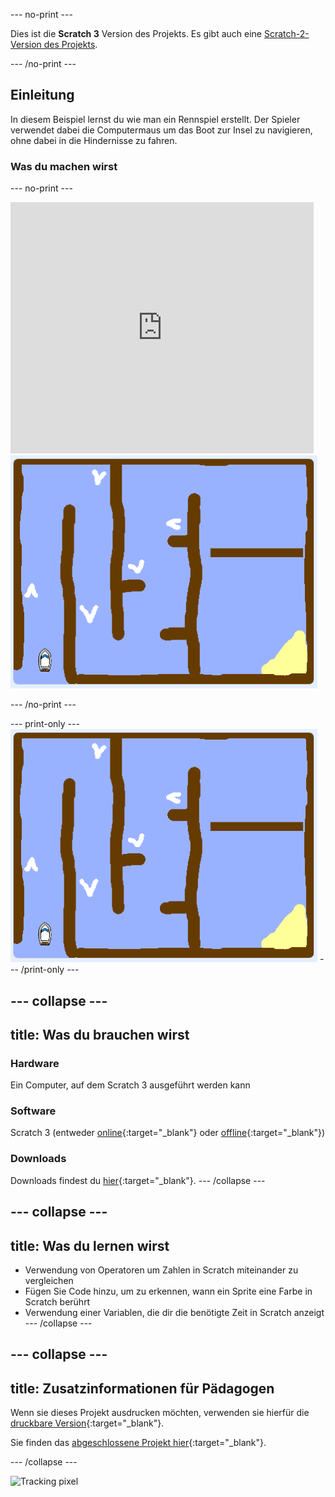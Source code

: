 --- no-print ---

Dies ist die **Scratch 3** Version des Projekts. Es gibt auch eine [Scratch-2-Version des Projekts](https://projects.raspberrypi.org/de-DE/projects/boat-race-scratch2).

--- /no-print ---

## Einleitung

In diesem Beispiel lernst du wie man ein Rennspiel erstellt. Der Spieler verwendet dabei die Computermaus um das Boot zur Insel zu navigieren, ohne dabei in die Hindernisse zu fahren.

### Was du machen wirst

--- no-print ---

<div class="scratch-preview">
  <iframe allowtransparency="true" width="485" height="402" src="https://scratch.mit.edu/projects/embed/333254274/?autostart=false" frameborder="0" scrolling="no"></iframe>
  <img src="images/boat_race_demo.png">
</div>

--- /no-print ---

--- print-only --- ![boat race demo](images/boat_race_demo.png) --- /print-only ---

--- collapse ---
---
title: Was du brauchen wirst
---

### Hardware

Ein Computer, auf dem Scratch 3 ausgeführt werden kann

### Software

Scratch 3 (entweder [online](https://rpf.io/scratchon){:target="_blank"} oder [offline](https://rpf.io/scratchoff){:target="_blank"})

### Downloads

Downloads findest du [hier](http://rpf.io/p/de-DE/boat-race-go){:target="_blank"}. --- /collapse ---

--- collapse ---
---
title: Was du lernen wirst
---

- Verwendung von Operatoren um Zahlen in Scratch miteinander zu vergleichen
- Fügen Sie Code hinzu, um zu erkennen, wann ein Sprite eine Farbe in Scratch berührt
- Verwendung einer Variablen, die dir die benötigte Zeit in Scratch anzeigt --- /collapse ---

--- collapse ---
---
title: Zusatzinformationen für Pädagogen
---

Wenn sie dieses Projekt ausdrucken möchten, verwenden sie hierfür die [druckbare Version](https://projects.raspberrypi.org/de-DE/projects/boat-race/print){:target="_blank"}.

Sie finden das [abgeschlossene Projekt hier](http://rpf.io/p/de-DE/boat-race-get){:target="_blank"}.

--- /collapse ---

![Tracking pixel](https://code.org/api/hour/begin_codeclub_boatrace.png)